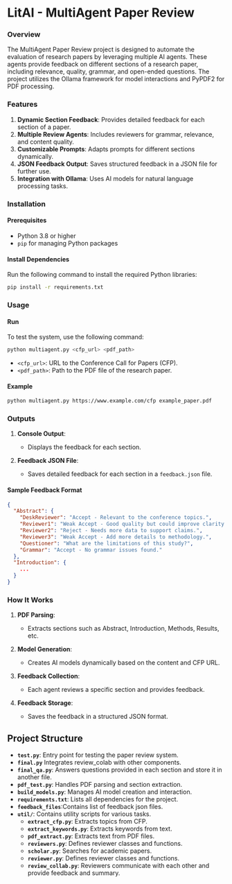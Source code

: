 # LitAI - MultiAgent Paper Review

### Overview
The MultiAgent Paper Review project is designed to automate the evaluation of research papers by leveraging multiple AI agents. These agents provide feedback on different sections of a research paper, including relevance, quality, grammar, and open-ended questions. The project utilizes the Ollama framework for model interactions and PyPDF2 for PDF processing.

### Features
1. **Dynamic Section Feedback**: Provides detailed feedback for each section of a paper.
2. **Multiple Review Agents**: Includes reviewers for grammar, relevance, and content quality.
3. **Customizable Prompts**: Adapts prompts for different sections dynamically.
4. **JSON Feedback Output**: Saves structured feedback in a JSON file for further use.
5. **Integration with Ollama**: Uses AI models for natural language processing tasks.

### Installation
#### Prerequisites
- Python 3.8 or higher
- `pip` for managing Python packages

#### Install Dependencies
Run the following command to install the required Python libraries:
```bash
pip install -r requirements.txt
```

### Usage
#### Run
To test the system, use the following command:
```bash
python multiagent.py <cfp_url> <pdf_path>
```
- `<cfp_url>`: URL to the Conference Call for Papers (CFP).
- `<pdf_path>`: Path to the PDF file of the research paper.

#### Example
```bash
python multiagent.py https://www.example.com/cfp example_paper.pdf
```

### Outputs
1. **Console Output**:
   - Displays the feedback for each section.

2. **Feedback JSON File**:
   - Saves detailed feedback for each section in a `feedback.json` file.

#### Sample Feedback Format
```json
{
  "Abstract": {
    "DeskReviewer": "Accept - Relevant to the conference topics.",
    "Reviewer1": "Weak Accept - Good quality but could improve clarity.",
    "Reviewer2": "Reject - Needs more data to support claims.",
    "Reviewer3": "Weak Accept - Add more details to methodology.",
    "Questioner": "What are the limitations of this study?",
    "Grammar": "Accept - No grammar issues found."
  },
  "Introduction": {
    ...
  }
}
```
### How It Works
1. **PDF Parsing**:
   - Extracts sections such as Abstract, Introduction, Methods, Results, etc.

2. **Model Generation**:
   - Creates AI models dynamically based on the content and CFP URL.

3. **Feedback Collection**:
   - Each agent reviews a specific section and provides feedback.

4. **Feedback Storage**:
   - Saves the feedback in a structured JSON format.

## Project Structure
- **`test.py`**: Entry point for testing the paper review system.
- **`final.py`** Integrates review_colab with other components.
- **`final_qa.py`**: Answers questions provided in each section and store it in another file.
- **`pdf_test.py`**: Handles PDF parsing and section extraction.
- **`build_models.py`**: Manages AI model creation and interaction.
- **`requirements.txt`**: Lists all dependencies for the project.
- **`feedback_files`**:Contains list of feedback json files.
- **`util/`**: Contains utility scripts for various tasks.
  - **`extract_cfp.py`**: Extracts topics from CFP.
  - **`extract_keywords.py`**: Extracts keywords from text.
  - **`pdf_extract.py`**: Extracts text from PDF files.
  - **`reviewers.py`**: Defines reviewer classes and functions.
  - **`scholar.py`**: Searches for academic papers.
  - **`reviewer.py`**: Defines reviewer classes and functions.
  - **`review_collab.py`**: Reviewers communicate with each other and provide feedback and summary.
